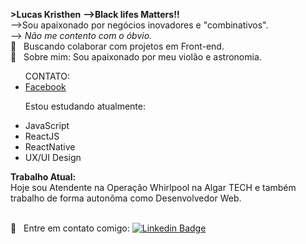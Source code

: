 <strong>>Lucas Kristhen</strong>
<strong> -->Black lifes Matters!! </strong> <br>
-->Sou apaixonado por negócios inovadores e "combinativos".<br>
--> <em>Não me contento com o óbvio.</em>
<br/> :purple_heart: &nbsp; Buscando colaborar com projetos em Front-end. 
<br/> 💬  &nbsp; Sobre mim: Sou apaixonado por meu violão e astronomia. 
<ul> CONTATO: <br>
    <li> <a href="https://www.facebook.com/lucaskristhenferreiramuniz">Facebook </a> </li>
   
  
  Estou estudando atualmente:
   <li>JavaScript</li>
   <li>ReactJS</li>
   <li>ReactNative</li>
   <li>UX/UI Design</li>
</ul>
   <strong>Trabalho Atual:</strong> <br>
Hoje sou Atendente na Operação Whirlpool na Algar TECH e também trabalho de forma autonôma como Desenvolvedor Web.
  
<br/> :email: &nbsp; Entre em contato comigo: [![Linkedin Badge](https://media-exp1.licdn.com/dms/image/C4E03AQH2_Lp_RkkDmw/profile-displayphoto-shrink_200_200/0?e=1602115200&v=beta&t=deaVDsi42BFkhvTF197rlYmMTRGyKtgEHuObjGNaK8g)](https://www.linkedin.com/in/lucas-kristhen-00953990/) 
